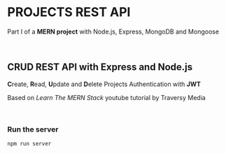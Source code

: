 # PROJECTS REST API
Part I of a **MERN project** with Node.js, Express, MongoDB and Mongoose

<br />

## CRUD REST API with Express and Node.js
**C**reate, **R**ead, **U**pdate and **D**elete Projects
Authentication with **JWT**

Based on *Learn The MERN Stack* youtube tutorial by Traversy Media

<br />

### Run the server
`npm run server`

